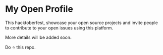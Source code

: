 # My Open Profile

This hacktoberfest, showcase your open source projects and invite people to contribute to your open issues using this platform.

More details will be added soon.

Do ⭐ this repo.